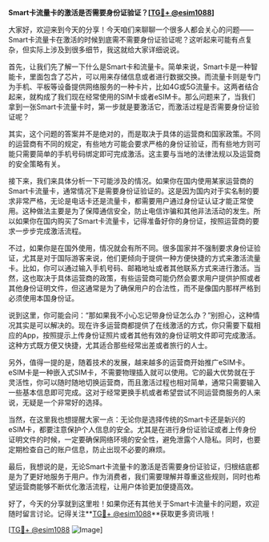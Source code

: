 **Smart卡流量卡的激活是否需要身份证验证？[[TG💪+ @esim1088](https://t.me/s/esim1088)]**

大家好，欢迎来到今天的分享！今天咱们来聊聊一个很多人都会关心的问题——Smart卡流量卡在激活的时候到底需不需要身份证验证呢？这听起来可能有点复杂，但实际上涉及到很多细节，我这就给大家详细说说。

首先，让我们先了解一下什么是Smart卡和流量卡。简单来说，Smart卡是一种智能卡，里面包含了芯片，可以用来存储信息或者进行数据交换。而流量卡则是专门为手机、平板等设备提供网络服务的一种卡片，比如4G或5G流量卡。这两者结合起来，就构成了我们现在经常使用的SIM卡或者eSIM卡。那么问题来了，当我们拿到一张Smart卡流量卡时，第一步就是要激活它，而激活过程是否需要身份证验证呢？

其实，这个问题的答案并不是绝对的，而是取决于具体的运营商和国家政策。不同的运营商有不同的规定，有些地方可能会要求严格的身份证验证，而有些地方则可能只需要简单的手机号码绑定即可完成激活。这主要与当地的法律法规以及运营商的安全策略有关。

接下来，我们来具体分析一下可能涉及的情况。如果你在国内使用某家运营商的Smart卡流量卡，通常情况下是需要身份证验证的。这是因为国内对于实名制的要求非常严格，无论是电话卡还是流量卡，都需要用户通过身份证认证才能正常使用。这种做法主要是为了保障通信安全，防止电信诈骗和其他非法活动的发生。所以如果你在国内购买了Smart卡流量卡，记得准备好你的身份证，按照运营商的要求一步步完成激活流程。

不过，如果你是在国外使用，情况就会有所不同。很多国家并不强制要求身份证验证，尤其是对于国际游客来说，他们更倾向于提供一种方便快捷的方式来激活流量卡。比如，你可以通过输入手机号码、邮箱地址或者其他联系方式来进行激活。当然，这也取决于具体运营商的政策，有些运营商可能仍然会要求用户提供护照或者其他身份证明文件，但这通常是为了确保用户的合法性，而不是像国内那样严格到必须使用本国身份证。

说到这里，你可能会问：“那如果我不小心忘记带身份证怎么办？”别担心，这种情况其实是可以解决的。现在许多运营商都提供了在线激活的方式，你只需要下载相应的App，按照提示上传身份证照片或者其他有效的身份证明文件即可完成激活。这种方式既方便又快捷，尤其适合那些经常出差或者旅行的人士。

另外，值得一提的是，随着技术的发展，越来越多的运营商开始推广eSIM卡。eSIM卡是一种嵌入式SIM卡，不需要物理插入就可以使用。它的最大优势就在于灵活性，你可以随时随地切换运营商，而且激活过程也相对简单，通常只需要输入一些基本信息即可完成。这对于经常更换手机或者希望尝试不同运营商服务的人来说，无疑是一个非常好的选择。

当然，在这里我也想提醒大家一点：无论你是选择传统的Smart卡还是新兴的eSIM卡，都要注意保护个人信息的安全。尤其是在进行身份证验证或者上传身份证明文件的时候，一定要确保网络环境的安全性，避免泄露个人隐私。同时，也要定期检查自己的账户信息，防止出现不必要的麻烦。

最后，我想说的是，无论Smart卡流量卡的激活是否需要身份证验证，归根结底都是为了更好地服务于用户。作为消费者，我们需要理解并尊重这些规则，同时也希望运营商能够不断优化激活流程，让用户体验更加便捷高效。

好了，今天的分享就到这里啦！如果你还有其他关于Smart卡流量卡的问题，欢迎随时留言讨论。记得关注**[TG💪+ @esim1088](https://t.me/s/esim1088)**获取更多资讯哦！

[[TG💪+ @esim1088](https://t.me/s/esim1088) ![Image](https://i.postimg.cc/4NQfJmqS/Snipaste-2025-05-13-00-14-12.png)]